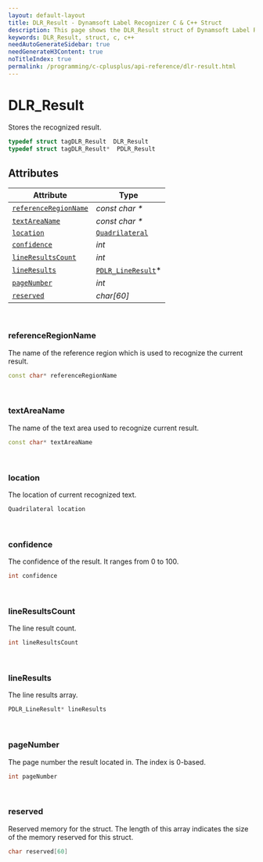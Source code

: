 ```yaml
---
layout: default-layout
title: DLR_Result - Dynamsoft Label Recognizer C & C++ Struct
description: This page shows the DLR_Result struct of Dynamsoft Label Recognizer for C & C++ Language.
keywords: DLR_Result, struct, c, c++
needAutoGenerateSidebar: true
needGenerateH3Content: true
noTitleIndex: true
permalink: /programming/c-cplusplus/api-reference/dlr-result.html
---
```



# DLR_Result
Stores the recognized result.

```cpp
typedef struct tagDLR_Result  DLR_Result
typedef struct tagDLR_Result*  PDLR_Result
```  
  

## Attributes
  
| Attribute | Type |
|---------- | ---- |
| [`referenceRegionName`](#referenceregionname) | *const char \** |
| [`textAreaName`](#textareaname) | *const char \** |
| [`location`](#location) | [`Quadrilateral`](quadrilateral.html) |
| [`confidence`](#confidence) | *int* |
| [`lineResultsCount`](#lineresultscount) | *int* |
| [`lineResults`](#lineresults) | [`PDLR_LineResult`](dlr-line-result.html)\* |
| [`pageNumber`](#pagenumber) | *int* |
| [`reserved`](#reserved) | *char\[60\]* |


&nbsp;

### referenceRegionName
The name of the reference region which is used to recognize the current result.
```cpp
const char* referenceRegionName
```

&nbsp;

### textAreaName
The name of the text area used to recognize current result.
```cpp
const char* textAreaName
```

&nbsp;

### location
The location of current recognized text.
```cpp
Quadrilateral location
```


&nbsp;

### confidence
The confidence of the result. It ranges from 0 to 100.
```cpp
int confidence
```


&nbsp;

### lineResultsCount
The line result count.
```cpp
int lineResultsCount
```

&nbsp;

### lineResults
The line results array.
```cpp
PDLR_LineResult* lineResults
```


&nbsp;

### pageNumber
The page number the result located in. The index is 0-based.
```cpp
int pageNumber
```


&nbsp;

### reserved
Reserved memory for the struct. The length of this array indicates the size of the memory reserved for this struct.
```cpp
char reserved[60]
```
